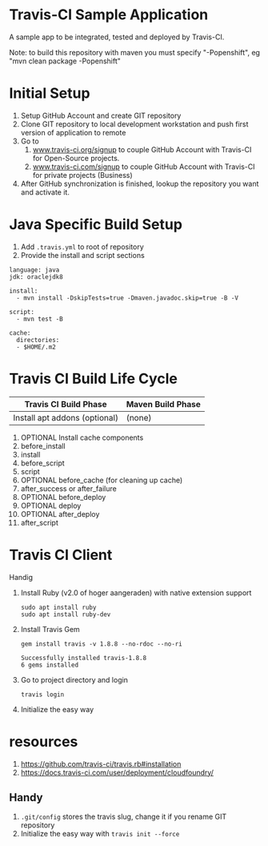 # Travis-CI Sample Application

A sample app to be integrated, tested and deployed by Travis-CI.

Note: to build this repository with maven you must specify "-Popenshift", eg "mvn clean package -Popenshift"

# Initial Setup
1. Setup GitHub Account and create GIT repository
2. Clone GIT repository to local development workstation and push first version of application to remote
3. Go to
   1. www.travis-ci.org/signup to couple GitHub Account with Travis-CI for Open-Source projects.
   2. www.travis-ci.com/signup to couple GitHub Account with Travis-CI for private projects (Business)
4. After GitHub synchronization is finished, lookup the repository you want and activate it.

# Java Specific Build Setup
1. Add `.travis.yml` to root of repository
2. Provide the install and script sections
```specification
language: java
jdk: oraclejdk8

install:
  - mvn install -DskipTests=true -Dmaven.javadoc.skip=true -B -V

script:
  - mvn test -B

cache:
  directories:
  - $HOME/.m2
```

# Travis CI Build Life Cycle

<table>
    <thead>
        <tr>
            <th>Travis CI Build Phase</th>
            <th>Maven Build Phase</th>
        </tr>
    </thead>
    <tbody>
        <tr>
            <td>Install apt addons (optional)</td>
            <td>(none)</td>
        </tr>
    </tbody>
</table>


1. OPTIONAL Install cache components
3. before_install
4. install
5. before_script
6. script
7. OPTIONAL before_cache (for cleaning up cache)
8. after_success or after_failure
9. OPTIONAL before_deploy
10. OPTIONAL deploy
11. OPTIONAL after_deploy
12. after_script

# Travis CI Client
Handig

1. Install Ruby (v2.0 of hoger aangeraden) with native extension support
   ```jshelllanguage
   sudo apt install ruby
   sudo apt install ruby-dev
   ```
2. Install Travis Gem
   ```jshelllanguage
   gem install travis -v 1.8.8 --no-rdoc --no-ri

   Successfully installed travis-1.8.8
   6 gems installed
   ```
3. Go to project directory and login
   ```
   travis login
   ```
4. Initialize the easy way


# resources

1. https://github.com/travis-ci/travis.rb#installation
2. https://docs.travis-ci.com/user/deployment/cloudfoundry/

## Handy

1. `.git/config` stores the travis slug, change it if you rename GIT repository
2. Initialize the easy way with `travis init --force`

